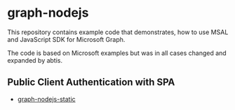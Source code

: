 # graph-nodejs

This repository contains example code that demonstrates, how to use MSAL and JavaScript SDK for Microsoft Graph.

The code is based on Microsoft examples but was in all cases changed and expanded by abtis.


## Public Client Authentication with SPA

- [graph-nodejs-static](./graph-nodejs-static)
